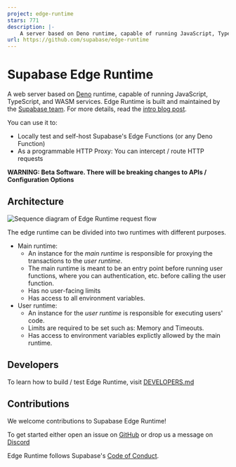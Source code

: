 ```yaml
---
project: edge-runtime
stars: 771
description: |-
    A server based on Deno runtime, capable of running JavaScript, TypeScript, and WASM services.
url: https://github.com/supabase/edge-runtime
---
```


# Supabase Edge Runtime

A web server based on [Deno](https://deno.land) runtime, capable of running
JavaScript, TypeScript, and WASM services. Edge Runtime is built and maintained
by the [Supabase team](https://supabase.io). For more details, read the
[intro blog post](https://supabase.com/blog/edge-runtime-self-hosted-deno-functions).

You can use it to:

- Locally test and self-host Supabase's Edge Functions (or any Deno Function)
- As a programmable HTTP Proxy: You can intercept / route HTTP requests

**WARNING: Beta Software. There will be breaking changes to APIs / Configuration
Options**

## Architecture

![Sequence diagram of Edge Runtime request flow](assets/edge-runtime-diagram.svg?raw=true)

The edge runtime can be divided into two runtimes with different purposes.

- Main runtime:
  - An instance for the _main runtime_ is responsible for proxying the
    transactions to the _user runtime_.
  - The main runtime is meant to be an entry point before running user
    functions, where you can authentication, etc. before calling the user
    function.
  - Has no user-facing limits
  - Has access to all environment variables.
- User runtime:
  - An instance for the _user runtime_ is responsible for executing users' code.
  - Limits are required to be set such as: Memory and Timeouts.
  - Has access to environment variables explictly allowed by the main runtime.

## Developers

To learn how to build / test Edge Runtime, visit [DEVELOPERS.md](DEVELOPERS.md)

## Contributions

We welcome contributions to Supabase Edge Runtime!

To get started either open an issue on
[GitHub](https://github.com/supabase/edge-runtime/issues) or drop us a message
on [Discord](https://discord.com/invite/R7bSpeBSJE)

Edge Runtime follows Supabase's
[Code of Conduct](https://github.com/supabase/.github/blob/main/CODE_OF_CONDUCT.md).

